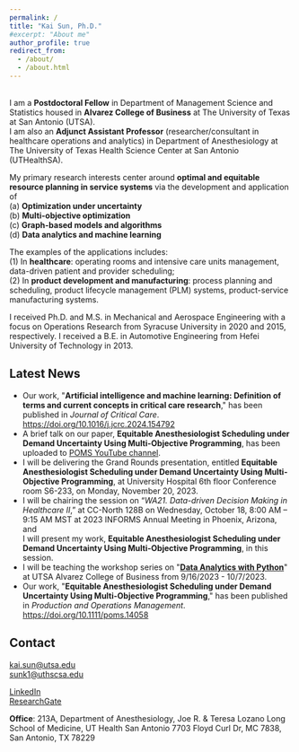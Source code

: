 ```yaml
---
permalink: /
title: "Kai Sun, Ph.D."
#excerpt: "About me"
author_profile: true
redirect_from: 
  - /about/
  - /about.html
---
```


\
I am a **Postdoctoral Fellow** in Department of Management Science and Statistics housed in **Alvarez College of Business** at The University of Texas at San Antonio (UTSA).\
I am also an **Adjunct Assistant Professor** (researcher/consultant in healthcare operations and analytics) in Department of Anesthesiology at The University of Texas Health Science Center at San Antonio (UTHealthSA).

[//]: # (<span style="color:red">**I am on the job market for tenure-track faculty positions starting Fall 2024.**</span>)

My primary research interests center around **optimal and equitable resource planning in service systems**
via the development and application of\
(a) **Optimization under uncertainty**\
(b) **Multi-objective optimization**\
(c) **Graph-based models and algorithms**\
(d) **Data analytics and machine learning**

The examples of the applications includes:\
(1) In **healthcare**: operating rooms and intensive care units management, data-driven patient and provider scheduling;\
(2) In **product development and manufacturing**: process planning and scheduling, product lifecycle management (PLM) systems, product-service manufacturing systems.

I received Ph.D. and M.S. in Mechanical and Aerospace Engineering with a focus on Operations Research from Syracuse University in 2020 and 2015, respectively.
I received a B.E. in Automotive Engineering from Hefei University of Technology in 2013.

Latest News
-------
- Our work, "**Artificial intelligence and machine learning: Definition of terms and current concepts in critical care research**,"
has been published in *Journal of Critical Care*. 
<a href="https://doi.org/10.1016/j.jcrc.2024.154792">https://doi.org/10.1016/j.jcrc.2024.154792</a>
- A brief talk on our paper, **Equitable Anesthesiologist Scheduling under Demand Uncertainty Using Multi-Objective Programming**, 
has been uploaded to <a href="https://www.youtube.com/watch?v=a-VAnFn2sZw&list=PLbMZVlYA3RiAx-w-FdGUypb-3vhoIn2d7&index=1">POMS YouTube channel</a>.
- I will be delivering the Grand Rounds presentation, entitled **Equitable Anesthesiologist Scheduling under Demand Uncertainty Using Multi-Objective Programming**, 
at University Hospital 6th floor Conference room S6-233, on Monday, November 20, 2023.
- I will be chairing the session on “*WA21. Data-driven Decision Making in Healthcare II*,” at CC-North 128B on Wednesday, 
October 18, 8:00 AM – 9:15 AM MST at 2023 INFORMS Annual Meeting in Phoenix, Arizona, and\
I will present my work, **Equitable Anesthesiologist Scheduling under Demand Uncertainty Using Multi-Objective Programming**, in this session.
- I will be teaching the workshop series on 
"<a href="https://youtube.com/playlist?list=PLwULGI0TbkccvUbA7zRMJlSER76X5O6aE&si=vfJw56FfLjB5Io_U">**Data Analytics with Python**</a>" at UTSA Alvarez College of Business
from 9/16/2023 - 10/7/2023.
- Our work, "**Equitable Anesthesiologist Scheduling under Demand Uncertainty Using Multi-Objective Programming**,"
has been published in *Production and Operations Management*. 
<a href="https://onlinelibrary.wiley.com/doi/10.1111/poms.14058">https://doi.org/10.1111/poms.14058</a>




Contact
------
<ins>kai.sun@utsa.edu</ins>\
<ins>sunk1@uthscsa.edu</ins>

[LinkedIn](https://www.linkedin.com/in/kai-sun-211a47bb/)
\
[ResearchGate](https://www.researchgate.net/profile/Kai-Sun-70)

**Office**: 213A, Department of Anesthesiology, Joe R. & Teresa Lozano Long School of Medicine, UT Health San Antonio
7703 Floyd Curl Dr, MC 7838, San Antonio, TX 78229